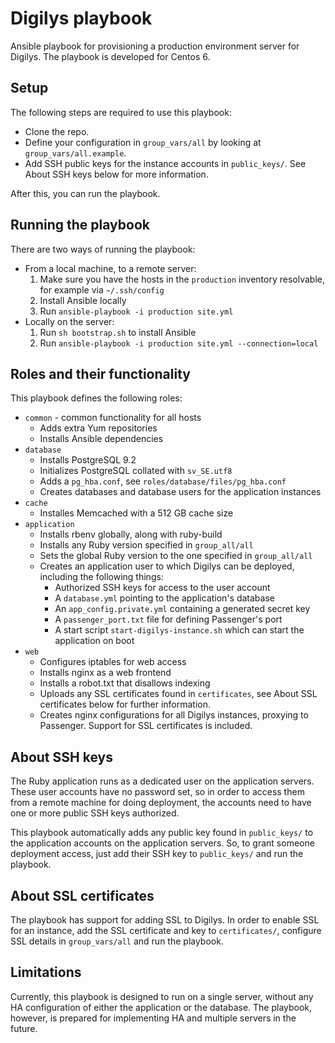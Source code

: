 # Digilys playbook

Ansible playbook for provisioning a production environment server for Digilys.
The playbook is developed for Centos 6.

## Setup

The following steps are required to use this playbook:

* Clone the repo.
* Define your configuration in `group_vars/all` by looking at
  `group_vars/all.example`.
* Add SSH public keys for the instance accounts in `public_keys/`. See About SSH
  keys below for more information.

After this, you can run the playbook.

## Running the playbook

There are two ways of running the playbook:

* From a local machine, to a remote server:
    1. Make sure you have the hosts in the `production` inventory resolvable,
       for example via `~/.ssh/config`
    2. Install Ansible locally
    3. Run `ansible-playbook -i production site.yml`
* Locally on the server:
    1. Run `sh bootstrap.sh` to install Ansible
    2. Run `ansible-playbook -i production site.yml --connection=local`

## Roles and their functionality

This playbook defines the following roles:

* `common` - common functionality for all hosts
    * Adds extra Yum repositories
    * Installs Ansible dependencies
* `database`
    * Installs PostgreSQL 9.2
    * Initializes PostgreSQL collated with `sv_SE.utf8`
    * Adds a `pg_hba.conf`, see `roles/database/files/pg_hba.conf`
    * Creates databases and database users for the application instances
* `cache`
    * Installes Memcached with a 512 GB cache size
* `application`
    * Installs rbenv globally, along with ruby-build
    * Installs any Ruby version specified in `group_all/all`
    * Sets the global Ruby version to the one specified in `group_all/all`
    * Creates an application user to which Digilys can be deployed, including
      the following things:
        * Authorized SSH keys for access to the user account
        * A `database.yml` pointing to the application's database
        * An `app_config.private.yml` containing a generated secret key
        * A `passenger_port.txt` file for defining Passenger's port
        * A start script `start-digilys-instance.sh` which can start the
          application on boot
* `web`
    * Configures iptables for web access
    * Installs nginx as a web frontend
    * Installs a robot.txt that disallows indexing
    * Uploads any SSL certificates found in `certificates`, see About SSL
      certificates below for further information.
    * Creates nginx configurations for all Digilys instances, proxying to
      Passenger. Support for SSL certificates is included.

## About SSH keys

The Ruby application runs as a dedicated user on the application servers. These
user accounts have no password set, so in order to access them from a remote
machine for doing deployment, the accounts need to have one or more public SSH
keys authorized.

This playbook automatically adds any public key found in `public_keys/` to the
application accounts on the application servers. So, to grant someone deployment
access, just add their SSH key to `public_keys/` and run the playbook.

## About SSL certificates

The playbook has support for adding SSL to Digilys. In order to enable SSL for
an instance, add the SSL certificate and key to `certificates/`, configure SSL
details in `group_vars/all` and run the playbook.

## Limitations

Currently, this playbook is designed to run on a single server, without any HA
configuration of either the application or the database. The playbook, however,
is prepared for implementing HA and multiple servers in the future.
